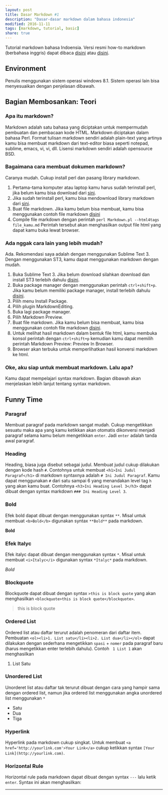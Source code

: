 ```yaml
---
layout: post
title: Dasar Markdown #1
description: "Dasar-dasar markdown dalam bahasa indonesia"
modified: 2016-11-11
tags: [markdown, tutorial, basic]
share: true
---
```


Tutorial markdown bahasa Indoensia. Versi resmi how-to markdown (berbahasa inggris) dapat dibaca [disini](http://daringfireball.net/projects/markdown/ "Daringfireball Markdown") atau [disini](https://github.com/adam-p/markdown-here/wiki/Markdown-Cheatsheet "Cheatsheet").

## Environment

Penulis menggunakan sistem operasi windows 8.1. Sistem operasi lain bisa menyesuaikan dengan penjelasan dibawah.

## Bagian Membosankan: Teori

### Apa itu markdown?

Markdown adalah satu bahasa yang diciptakan untuk mempermudah pembuatan dan pembacaan kode HTML. Markdown diciptakan dalam bahasa Perl. Format tulisan markdown sendiri adalah plain-text yang artinya kamu bisa membuat markdown dari text-editor biasa seperti notepad, sublime, emacs, vi, vi, dll. Lisensi markdown sendiri adalah opensource BSD.

### Bagaimana cara membuat dokumen markdown?

Caranya mudah. Cukup install perl dan pasang library markdown.

 1. Pertama-tama komputer atau laptop kamu harus sudah terinstall perl, jika belum kamu bisa download dari [sini](http://strawberryperl.com/).
 2. Jika sudah terinstall perl, kamu bisa mendownload library markdown dari [sini](http://daringfireball.net/projects/downloads/Markdown_1.0.1.zip).
 3. Buat file markdown. Jika kamu belum bisa membuat, kamu bisa menggunakan contoh file markdown [disini](Simple.md)
 4. Compile file markdown dengan perintah `perl Markdown.pl --html4tags file_kamu.md` Perintah tersebut akan menghasilkan output file html yang dapat kamu buka lewat browser.

### Ada nggak cara lain yang lebih mudah?

Ada. Rekomendasi saya adalah dengan menggunakan Sublime Text 3. Dengan menggunakan ST3, kamu dapat menggunakan markdown dengan mudah.

 1. Buka Sublime Text 3. Jika belum download silahkan download dan install ST3 terlebih dahulu [disini](http://www.sublimetext.com/3).
 2. Buka package manager dengan menggunakan perintah `ctrl+shift+p`. Jika kamu belum memiliki package manager, install terlebih dahulu [disini](https://packagecontrol.io/installation).
 3. Pilih menu Install Package.
 4. Pilih plugin MarkdownEditing.
 5. Buka lagi package manager.
 6. Pilih Markdown Preview.
 7. Buat file markdown. Jika kamu belum bisa membuat, kamu bisa menggunakan contoh file markdown [disini]().
 8. Untuk melihat hasil markdown dalam bentuk file html, kamu membuka konsol perintah dengan `ctrl+shift+p` kemudian kamu dapat memilih perintah Markdown Preview: Preview In Browser.
 9. Browser akan terbuka untuk memperlihatkan hasil konversi markdown ke html.

### Oke, aku siap untuk membuat markdown. Lalu apa?
Kamu dapat mempelajari syntax markdown. Bagian dibawah akan menjelaskan lebih lanjut tentang syntax markdown.

## Funny Time

### Paragraf

Membuat paragraf pada markdown sangat mudah. Cukup mengetikkan sesuatu maka apa yang kamu ketikkan akan otomatis dikonversi menjadi paragraf selama kamu belum mengetikkan `enter`. Jadi `enter` adalah tanda awal paragraf.

### Heading

Heading, biasa juga disebut sebagai judul. Membuat judul cukup dilakukan dengan kode hash `#`. Contohnya untuk membuat `<h1>Ini Judul Paragraf</h1>` di markdown syntaxnya adalah `# Ini Judul Paragraf`. Kamu dapat menggunakan `#` dari satu sampai 6 yang menandakan level tag `h` yang akan kamu buat. Contohnya `<h3>Ini Heading Level 3</h3>` dapat dibuat dengan syntax markdown `### Ini Heading Level 3`.

### Bold

Efek bold dapat dibuat dengan menggunakan syntax `**`. Misal untuk membuat `<b>Bold</b>` digunakan syntax `**Bold**` pada markdown.

**Bold**

### Efek Italyc

Efek italyc dapat dibuat dengan menggunakan syntax `*`. Misal untuk membuat `<i>Italyc</i>` digunakan syntax `*Italyc*` pada markdown.

*Bold*

### Blockquote

Blockquote dapat dibuat dengan syntax `>this is block quote` yang akan menghasilkan `<blockquote>this is block quote</blockquote>`.

>this is block quote

### Ordered List

Ordered list atau daftar terurut adalah penomeran dari daftar item. Pembuatan `<ol><li>1. List satu</li><li>2. List dua</li></ol>` dapat dilakukan dengan sederhana mengetikkan `spasi` + `nomer` pada paragraf baru (harus mengetikkan enter terlebih dahulu). Contoh ` 1 List 1` akan menghasilkan

 1. List Satu

### Unordered List

Unorderet list atau daftar tak terurut dibuat dengan cara yang hampir sama dengan ordered list, namun jika ordered list menggunakan angka unordered list menggunakan `*`

 * Satu
 * Dua
 * Tiga

### Hyperlink

Hyperlink pada markdown cukup singkat. Untuk membuat `<a href='http://yourlink.com'>Your Link</a>` cukup ketikkan syntax `[Your Link](http://yourlink.com)`.

### Horizontal Rule

Horizontal rule pada markdown dapat dibuat dengan syntax `---` lalu ketik `enter`. Syntax ini akan menghasilkan:

---